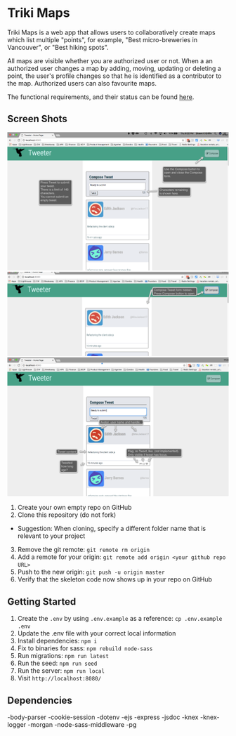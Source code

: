 # Triki Maps

Triki Maps is a web app that allows users to collaboratively create maps which list multiple "points", for example, "Best micro-breweries in Vancouver", or "Best hiking spots". 

All maps are visible whether you are authorized user or not. When a an authorized user changes a map by adding, moving, updating or deleting a point, the user's profile changes so that he is identified as a contributor to the map. Authorized users can also favourite maps. 

The functional requirements, and their status can be found [here](https://github.com/SpinnyFinny/maps-wiki/blob/master/docs/Functional%20Requirements.md). 


## Screen Shots
![Entering a tweet.](https://github.com/shawnkgriffin/tweeter/blob/master/docs/screen_compose.png "Start.")
![Compose form hidden.](https://github.com/shawnkgriffin/tweeter/blob/master/docs/screen_compose_hidden.png "Compose hidden")
![Past tweets.](https://github.com/shawnkgriffin/tweeter/blob/master/docs/screen_tweet.png "Tweets.")


1. Create your own empty repo on GitHub
2. Clone this repository (do not fork)
  - Suggestion: When cloning, specify a different folder name that is relevant to your project
3. Remove the git remote: `git remote rm origin`
4. Add a remote for your origin: `git remote add origin <your github repo URL>`
5. Push to the new origin: `git push -u origin master`
6. Verify that the skeleton code now shows up in your repo on GitHub

## Getting Started

1. Create the `.env` by using `.env.example` as a reference: `cp .env.example .env`
2. Update the .env file with your correct local information
3. Install dependencies: `npm i`
4. Fix to binaries for sass: `npm rebuild node-sass`
5. Run migrations: `npm run latest`
6. Run the seed: `npm run seed`
7. Run the server: `npm run local`
8. Visit `http://localhost:8080/`

## Dependencies

-body-parser
-cookie-session
-dotenv
-ejs
-express
-jsdoc
-knex
-knex-logger
-morgan
-node-sass-middleware
-pg